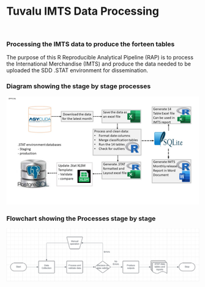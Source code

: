 
# Tuvalu IMTS Data Processing

<br>

### Processing the IMTS data to produce the forteen tables

The purpose of this R Reproducible Analytical Pipeline (RAP) is to process the International Merchandise (IMTS) and produce the data needed to be uploaded the SDD .STAT environment for dissemination.

### Diagram showing the stage by stage processes

![The new Reproducible Analytical Pipeline](image/MappingTheProcess_20-12-23.jpg)


### Flowchart showing the Processes stage by stage

![Chart of the Process flow](image/Flowchart_process.jpg)
